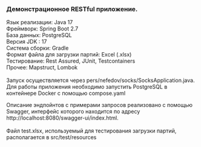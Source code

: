 <h3>Демонстрационное RESTful приложение.</h3>

Язык реализации: Java 17<br>
Фреймворк: Spring Boot 2.7<br>
База данных:  PostgreSQL<br>
Версия JDK : 17<br>
Система сборки: Gradle<br>
Формат файла для загрузки партий: Excel (.xlsx)<br>
Тестирование: Rest Assured, JUnit, Testcontainers<br>
Прочее: Mapstruct, Lombok<br>
 <br> Запуск осуществляется через pers/nefedov/socks/SocksApplication.java. <br>
Для работы приложения необходимо запустить PostgreSQL в контейнере Docker с помощью compose.yaml

Описание эндпойнтов с примерами запросов реализовано с помощью Swagger, интерфейс которого находится по адресу http://localhost:8080/swagger-ui/index.html. <br><br>
Файл test.xlsx, используемый для тестирования загрузки партий, располагается в src/test/resources
